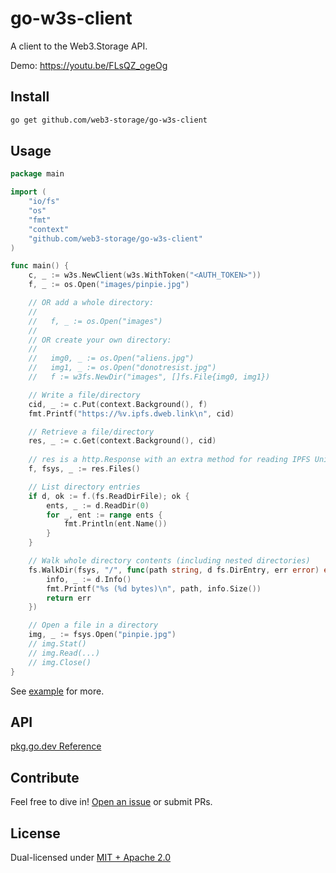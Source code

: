 # go-w3s-client

A client to the Web3.Storage API.

Demo: https://youtu.be/FLsQZ_ogeOg

## Install

```sh
go get github.com/web3-storage/go-w3s-client
```

## Usage

```go
package main

import (
    "io/fs"
    "os"
    "fmt"
    "context"
    "github.com/web3-storage/go-w3s-client"
)

func main() {
    c, _ := w3s.NewClient(w3s.WithToken("<AUTH_TOKEN>"))
    f, _ := os.Open("images/pinpie.jpg")

    // OR add a whole directory:
    //
    //   f, _ := os.Open("images")
    //
    // OR create your own directory:
    //
    //   img0, _ := os.Open("aliens.jpg")
    //   img1, _ := os.Open("donotresist.jpg")
    //   f := w3fs.NewDir("images", []fs.File{img0, img1})

    // Write a file/directory
    cid, _ := c.Put(context.Background(), f)
    fmt.Printf("https://%v.ipfs.dweb.link\n", cid)

    // Retrieve a file/directory
    res, _ := c.Get(context.Background(), cid)
    
    // res is a http.Response with an extra method for reading IPFS UnixFS files!
    f, fsys, _ := res.Files()

    // List directory entries
    if d, ok := f.(fs.ReadDirFile); ok {
        ents, _ := d.ReadDir(0)
        for _, ent := range ents {
            fmt.Println(ent.Name())
        }
    }

    // Walk whole directory contents (including nested directories)
    fs.WalkDir(fsys, "/", func(path string, d fs.DirEntry, err error) error {
        info, _ := d.Info()
        fmt.Printf("%s (%d bytes)\n", path, info.Size())
        return err
    })

    // Open a file in a directory
    img, _ := fsys.Open("pinpie.jpg")
    // img.Stat()
    // img.Read(...)
    // img.Close()
}
```

See [example](./example) for more.

## API

[pkg.go.dev Reference](https://pkg.go.dev/github.com/web3-storage/go-w3s-client)

## Contribute

Feel free to dive in! [Open an issue](https://github.com/web3-storage/go-w3s-client/issues/new) or submit PRs.

## License

Dual-licensed under [MIT + Apache 2.0](https://github.com/web3-storage/go-w3s-client/blob/main/LICENSE.md)
